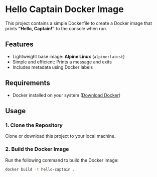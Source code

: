 # Hello Captain Docker Image

This project contains a simple Dockerfile to create a Docker image that prints **"Hello, Captain!"** to the console when run.

## Features

- Lightweight base image: **Alpine Linux** (`alpine:latest`)
- Simple and efficient: Prints a message and exits
- Includes metadata using Docker labels

## Requirements

- Docker installed on your system ([Download Docker](https://www.docker.com/products/docker-desktop))

## Usage

### 1. Clone the Repository

Clone or download this project to your local machine.

### 2. Build the Docker Image

Run the following command to build the Docker image:
```bash
docker build -t hello-captain .
